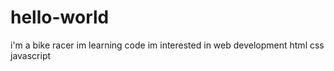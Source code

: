 # hello-world
i'm a bike racer
im learning code
im interested in web development 
html css javascript
